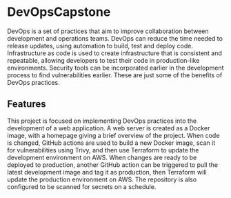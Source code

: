 # DevOpsCapstone

DevOps is a set of practices that aim to improve collaboration between development and operations teams. DevOps can reduce the time needed to release updates, using automation to build, test and deploy code. Infrastructure as code is used to create infrastructure that is consistent and repeatable, allowing developers to test their code in production-like environments. Security tools can be incorporated earlier in the development process to find vulnerabilities earlier. These are just some of the benefits of DevOps practices.

## Features

This project is focused on implementing DevOps practices into the development of a web application. A web server is created as a Docker image, with a homepage giving a brief overview of the project. When code is changed, GitHub actions are used to build a new Docker image, scan it for vulnerabilities using Trivy, and then use Terraform to update the development environment on AWS. When changes are ready to be deployed to production, another GitHub action can be triggered to pull the latest development image and tag it as production, then Terraform will update the production environment on AWS. The repository is also configured to be scanned for secrets on a schedule.